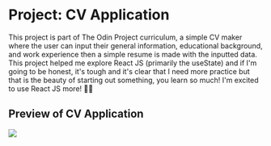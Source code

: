 # Project: CV Application

This project is part of The Odin Project curriculum, a simple CV maker where the user can input their general information, educational background, and work experience then a simple resume is made with the inputted data. This project helped me explore React JS (primarily the useState) and if I'm going to be honest, it's tough and it's clear that I need more practice but that is the beauty of starting out something, you learn so much! I'm excited to use React JS more! 📄🥸

## Preview of CV Application

![](./src/CV%20APPLICATION%20PREVIEW.gif)
